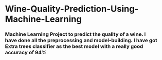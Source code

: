 # Wine-Quality-Prediction-Using-Machine-Learning

### Machine Learning Project to predict the quality of a wine. I have done all the preprocessing and model-building. I have got Extra trees classifier as the best model with a really good accuracy of 94%
